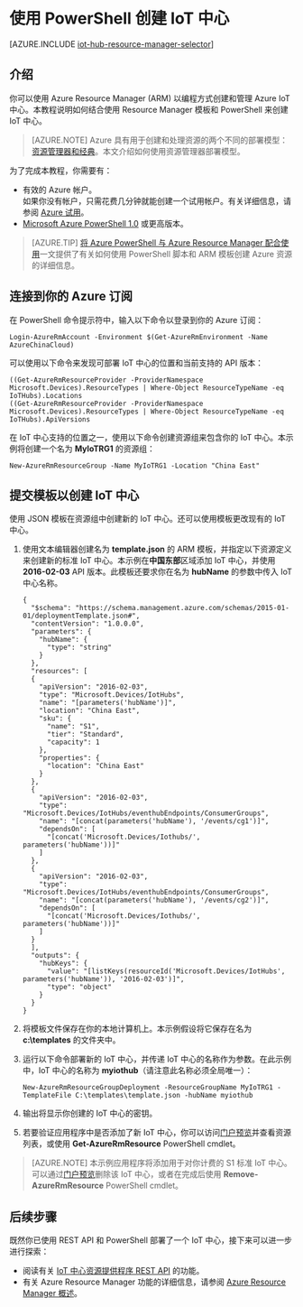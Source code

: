 <properties
	pageTitle="使用 ARM 模板和 PowerShell 创建 IoT 中心 | Azure"
	description="遵照本教程开始使用 Resource Manager 模板和 PowerShell 创建 IoT 中心。"
	services="iot-hub"
	documentationCenter=".net"
	authors="dominicbetts"
	manager="timlt"
	editor=""/>

<tags
     ms.service="iot-hub"
     ms.date="04/07/2016"
     wacn.date="05/05/2016"/>

# 使用 PowerShell 创建 IoT 中心

[AZURE.INCLUDE [iot-hub-resource-manager-selector](../includes/iot-hub-resource-manager-selector.md)]

## 介绍

你可以使用 Azure Resource Manager (ARM) 以编程方式创建和管理 Azure IoT 中心。本教程说明如何结合使用 Resource Manager 模板和 PowerShell 来创建 IoT 中心。

> [AZURE.NOTE] Azure 具有用于创建和处理资源的两个不同的部署模型：[资源管理器和经典](/documentation/articles/resource-manager-deployment-model)。本文介绍如何使用资源管理器部署模型。

为了完成本教程，你需要有：

- 有效的 Azure 帐户。<br/>如果你没有帐户，只需花费几分钟就能创建一个试用帐户。有关详细信息，请参阅 [Azure 试用][lnk-free-trial]。
- [Microsoft Azure PowerShell 1.0][lnk-powershell-install] 或更高版本。

> [AZURE.TIP] [将 Azure PowerShell 与 Azure Resource Manager 配合使用][lnk-powershell-arm]一文提供了有关如何使用 PowerShell 脚本和 ARM 模板创建 Azure 资源的详细信息。

## 连接到你的 Azure 订阅

在 PowerShell 命令提示符中，输入以下命令以登录到你的 Azure 订阅：

```
Login-AzureRmAccount -Environment $(Get-AzureRmEnvironment -Name AzureChinaCloud)
```

可以使用以下命令来发现可部署 IoT 中心的位置和当前支持的 API 版本：

```
((Get-AzureRmResourceProvider -ProviderNamespace Microsoft.Devices).ResourceTypes | Where-Object ResourceTypeName -eq IoTHubs).Locations
((Get-AzureRmResourceProvider -ProviderNamespace Microsoft.Devices).ResourceTypes | Where-Object ResourceTypeName -eq IoTHubs).ApiVersions
```

在 IoT 中心支持的位置之一，使用以下命令创建资源组来包含你的 IoT 中心。本示例将创建一个名为 **MyIoTRG1** 的资源组：

```
New-AzureRmResourceGroup -Name MyIoTRG1 -Location "China East"
```

## 提交模板以创建 IoT 中心

使用 JSON 模板在资源组中创建新的 IoT 中心。还可以使用模板更改现有的 IoT 中心。

1. 使用文本编辑器创建名为 **template.json** 的 ARM 模板，并指定以下资源定义来创建新的标准 IoT 中心。本示例在**中国东部**区域添加 IoT 中心，并使用 **2016-02-03** API 版本。此模板还要求你在名为 **hubName** 的参数中传入 IoT 中心名称。

    ```
    {
      "$schema": "https://schema.management.azure.com/schemas/2015-01-01/deploymentTemplate.json#",
      "contentVersion": "1.0.0.0",
      "parameters": {
        "hubName": {
          "type": "string"
        }
      },
      "resources": [
      {
        "apiVersion": "2016-02-03",
        "type": "Microsoft.Devices/IotHubs",
        "name": "[parameters('hubName')]",
        "location": "China East",
        "sku": {
          "name": "S1",
          "tier": "Standard",
          "capacity": 1
        },
        "properties": {
          "location": "China East"
        }
      },
      {
        "apiVersion": "2016-02-03",
        "type": "Microsoft.Devices/IotHubs/eventhubEndpoints/ConsumerGroups",
        "name": "[concat(parameters('hubName'), '/events/cg1')]",
        "dependsOn": [
          "[concat('Microsoft.Devices/Iothubs/', parameters('hubName'))]"
        ]
      },
      {
        "apiVersion": "2016-02-03",
        "type": "Microsoft.Devices/IotHubs/eventhubEndpoints/ConsumerGroups",
        "name": "[concat(parameters('hubName'), '/events/cg2')]",
        "dependsOn": [
          "[concat('Microsoft.Devices/Iothubs/', parameters('hubName'))]"
        ]
      }
      ],
      "outputs": {
        "hubKeys": {
          "value": "[listKeys(resourceId('Microsoft.Devices/IotHubs', parameters('hubName')), '2016-02-03')]",
          "type": "object"
        }
      }
    }
    ```

2. 将模板文件保存在你的本地计算机上。本示例假设将它保存在名为 **c:\\templates** 的文件夹中。

3. 运行以下命令部署新的 IoT 中心，并传递 IoT 中心的名称作为参数。在此示例中，IoT 中心的名称为 **myiothub**（请注意此名称必须全局唯一）：

    ```
    New-AzureRmResourceGroupDeployment -ResourceGroupName MyIoTRG1 -TemplateFile C:\templates\template.json -hubName myiothub
    ```

4. 输出将显示你创建的 IoT 中心的密钥。

5. 若要验证应用程序中是否添加了新 IoT 中心，你可以访问[门户预览][lnk-azure-portal]并查看资源列表，或使用 **Get-AzureRmResource** PowerShell cmdlet。

> [AZURE.NOTE] 本示例应用程序将添加用于对你计费的 S1 标准 IoT 中心。可以通过[门户预览][lnk-azure-portal]删除该 IoT 中心，或者在完成后使用 **Remove-AzureRmResource** PowerShell cmdlet。

## 后续步骤

既然你已使用 REST API 和 PowerShell 部署了一个 IoT 中心，接下来可以进一步进行探索：

- 阅读有关 [IoT 中心资源提供程序 REST API][lnk-rest-api] 的功能。
- 有关 Azure Resource Manager 功能的详细信息，请参阅 [Azure Resource Manager 概述][lnk-azure-rm-overview]。

<!-- Links -->
[lnk-free-trial]: /pricing/1rmb-trial/
[lnk-azure-portal]: https://manage.windowsazure.cn
[lnk-powershell-install]: /documentation/articles/powershell-install-configure
[lnk-rest-api]: https://msdn.microsoft.com/zh-cn/library/mt589014.aspx
[lnk-azure-rm-overview]: /documentation/articles/resource-group-overview
[lnk-powershell-arm]: /documentation/articles/powershell-azure-resource-manager

<!---HONumber=Mooncake_0307_2016-->
